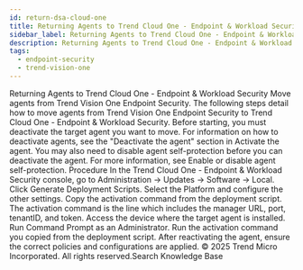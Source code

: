 ```yaml
---
id: return-dsa-cloud-one
title: Returning Agents to Trend Cloud One - Endpoint & Workload Security
sidebar_label: Returning Agents to Trend Cloud One - Endpoint & Workload Security
description: Returning Agents to Trend Cloud One - Endpoint & Workload Security
tags:
  - endpoint-security
  - trend-vision-one
---
```


 Returning Agents to Trend Cloud One - Endpoint & Workload Security Move agents from Trend Vision One Endpoint Security. The following steps detail how to move agents from Trend Vision One Endpoint Security to Trend Cloud One - Endpoint & Workload Security. Before starting, you must deactivate the target agent you want to move. For information on how to deactivate agents, see the "Deactivate the agent" section in Activate the agent. You may also need to disable agent self-protection before you can deactivate the agent. For more information, see Enable or disable agent self-protection. Procedure In the Trend Cloud One - Endpoint & Workload Security console, go to Administration → Updates → Software → Local. Click Generate Deployment Scripts. Select the Platform and configure the other settings. Copy the activation command from the deployment script. The activation command is the line which includes the manager URL, port, tenantID, and token. Access the device where the target agent is installed. Run Command Prompt as an Administrator. Run the activation command you copied from the deployment script. After reactivating the agent, ensure the correct policies and configurations are applied. © 2025 Trend Micro Incorporated. All rights reserved.Search Knowledge Base